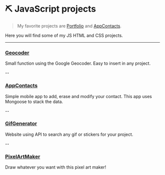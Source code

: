 # :pick: JavaScript projects

> My favorite projects are [Portfolio](https://github.com/Copp31/Portfolio) and [AppContacts](https://github.com/Copp31/Coding/tree/main/JavaScript/appContacts).

Here you will find some of my JS HTML and CSS projects. 

---

### [Geocoder](https://github.com/Copp31/Coding/tree/main/JavaScript/GeoCoderGoogle) 

Small function using the Google Geocoder. Easy to insert in any project.

--

### [AppContacts](https://github.com/Copp31/Coding/tree/main/JavaScript/appContacts) 

Simple mobile app to add, erase and modify your contact. This app uses Mongoose to stack the data.

--

### [GifGenerator](https://github.com/Copp31/Coding/tree/main/JavaScript/gifGenerator) 

Website using API to search any gif or stickers for your project.

-- 

### [PixelArtMaker](https://github.com/Copp31/Coding/tree/main/JavaScript/pixelArtMaker) 

Draw whatever you want with this pixel art maker!
